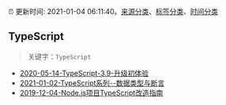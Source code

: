 :alarm_clock: 更新时间: 2021-01-04 06:11:40。[来源分类](../README.md)、[标签分类](../TAGS.md)、[时间分类](../TIMELINE.md)

## TypeScript


> 关键字：`TypeScript`



- [2020-05-14-TypeScript-3.9-升级初体验](https://www.ershicimi.com/p/735e621e01948c8458a4dea2cd00ba0f) 
- [2021-01-02-TypeScript系列--数据类型与断言](https://juejin.im/post/6913342179385540621) 
- [2019-12-04-Node.js项目TypeScript改造指南](https://juejin.im/post/5de4867f51882573135415dd) 